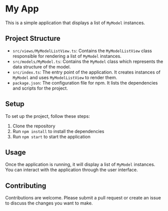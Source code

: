 # My App

This is a simple application that displays a list of `MyModel` instances.

## Project Structure

- `src/views/MyModelListView.ts`: Contains the `MyModelListView` class responsible for rendering a list of `MyModel` instances.
- `src/models/MyModel.ts`: Contains the `MyModel` class which represents the data structure of the model.
- `src/index.ts`: The entry point of the application. It creates instances of `MyModel` and uses `MyModelListView` to render them.
- `package.json`: The configuration file for npm. It lists the dependencies and scripts for the project.

## Setup

To set up the project, follow these steps:

1. Clone the repository
2. Run `npm install` to install the dependencies
3. Run `npm start` to start the application

## Usage

Once the application is running, it will display a list of `MyModel` instances. You can interact with the application through the user interface.

## Contributing

Contributions are welcome. Please submit a pull request or create an issue to discuss the changes you want to make.